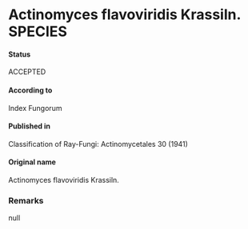 # Actinomyces flavoviridis Krassiln. SPECIES

#### Status
ACCEPTED

#### According to
Index Fungorum

#### Published in
Classification of Ray-Fungi: Actinomycetales 30 (1941)

#### Original name
Actinomyces flavoviridis Krassiln.

### Remarks
null
